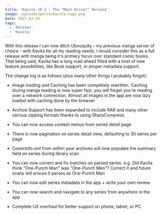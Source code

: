 ```yaml
---
title: 'Kavita v0.3 - The "Main Driver" Release'
image: /uploads/posts/kavita-logo.png
date: 2021-03-24
tags:
  - 'Release'
  - 'Kavita'
---
```


With this release I can now ditch Ubooquity - my previous manga server of choice - with Kavita for all my reading needs. I would consider this as a full release with manga being it's primary focus over standard comic books. That being said, Kavita has a long road ahead filled with a host of new feature possibilities, like Book support, or proper metadata support. 



The change log is as follows (plus many other things I probably forgot):

- Image loading and Caching has been completely rewritten. Caching during manga reading is now super fast, you will forget you're reading over a network connection. Almost all images in the app are now lazy loaded with caching done by the browser

- Archive Support has been expanded to include RAR and many other various zipping formats thanks to using SharpCompress

- You can now access context menus from series detail page

- There is now pagination on series detail view, defaulting to 30 series per page

- ComicInfo.xml from within your archives will now populate the summary field on series during library scan

- You can now correct and fix matches on parsed series. e.g. Did Kavita think "One-Punch Man" was "One-Punch Men"? Correct it and future scans will ensure it parses as One-Punch Man

- You can now edit series metadata in the app + write your own review

- You can now search and navigate to any series from anywhere in the app

- Complete UX overhaul for better support on phone, tablet, or PC